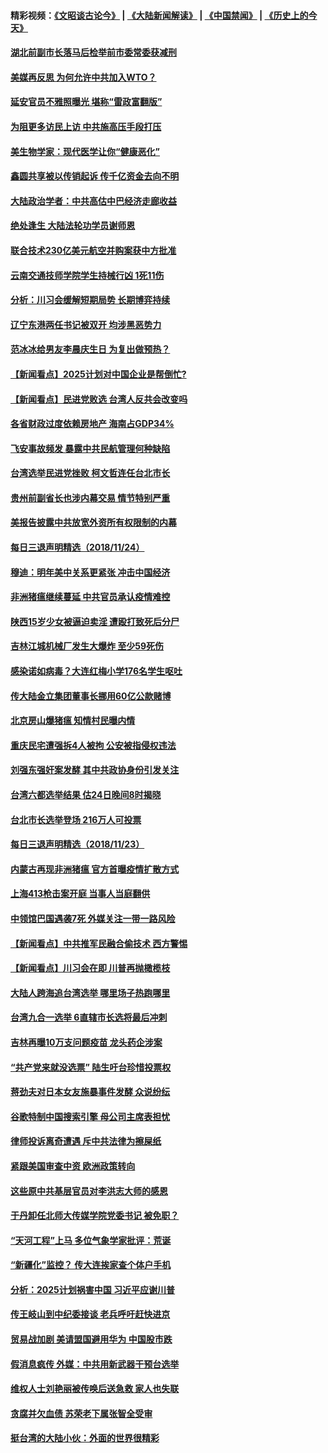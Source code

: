 #### 精彩视频：[《文昭谈古论今》](https://github.com/gfw-breaker/wenzhao/blob/master/README.md?t=11250932) | [《大陆新闻解读》](https://github.com/gfw-breaker/ntdtv-comedy/blob/master/README.md?t=11250932) | [《中国禁闻》](https://github.com/gfw-breaker/ntdtv-news/blob/master/README.md?t=11250932) | [《历史上的今天》](https://github.com/gfw-breaker/today-in-history/blob/master/README.md?t=11250932) 

#### [湖北前副市长落马后检举前市委常委获减刑](../pages/nsc413/n10873174.md?t=11250932) 


#### [美媒再反思 为何允许中共加入WTO？](../pages/nsc413/n10872958.md?t=11250932) 

#### [延安官员不雅照曝光 堪称“雷政富翻版”](../pages/nsc413/n10873008.md?t=11250932) 

#### [为阻更多访民上访 中共施高压手段打压](../pages/nsc413/n10873009.md?t=11250932) 

#### [美生物学家：现代医学让你“健康恶化”](../pages/nsc413/n10872870.md?t=11250932) 

#### [鑫圆共享被以传销起诉 传千亿资金去向不明](../pages/nsc413/n10872665.md?t=11250932) 

#### [大陆政治学者：中共高估中巴经济走廊收益](../pages/nsc413/n10872678.md?t=11250932) 

#### [绝处逢生 大陆法轮功学员谢师恩](../pages/nsc413/n10871086.md?t=11250932) 

#### [联合技术230亿美元航空并购案获中方批准](../pages/nsc413/n10872855.md?t=11250932) 

#### [云南交通技师学院学生持械行凶 1死11伤](../pages/nsc413/n10872827.md?t=11250932) 

#### [分析：川习会缓解短期局势 长期博弈持续](../pages/nsc413/n10872672.md?t=11250932) 

#### [辽宁东港两任书记被双开 均涉黑恶势力](../pages/nsc413/n10872819.md?t=11250932) 

#### [范冰冰给男友李晨庆生日 为复出做预热？](../pages/nsc413/n10872662.md?t=11250932) 

#### [【新闻看点】2025计划对中国企业是帮倒忙?](../pages/nsc413/n10872729.md?t=11250932) 

#### [【新闻看点】民进党败选 台湾人反共会改变吗](../pages/nsc413/n10872735.md?t=11250932) 

#### [各省财政过度依赖房地产 海南占GDP34%](../pages/nsc413/n10872641.md?t=11250932) 

#### [飞安事故频发 暴露中共民航管理何种缺陷](../pages/nsc413/n10872676.md?t=11250932) 

#### [台湾选举民进党挫败 柯文哲连任台北市长](../pages/nsc413/n10872289.md?t=11250932) 

#### [贵州前副省长也涉内幕交易 情节特别严重](../pages/nsc413/n10872532.md?t=11250932) 

#### [美报告披露中共放宽外资所有权限制的内幕](../pages/nsc413/n10872255.md?t=11250932) 

#### [每日三退声明精选（2018/11/24）](../pages/nsc413/n10872568.md?t=11250932) 

#### [穆迪：明年美中关系更紧张 冲击中国经济](../pages/nsc413/n10872456.md?t=11250932) 

#### [非洲猪瘟继续蔓延 中共官员承认疫情难控](../pages/nsc413/n10872241.md?t=11250932) 


#### [陕西15岁少女被逼迫卖淫 遭殴打致死后分尸](../pages/nsc413/n10872175.md?t=11250932) 

#### [吉林江城机械厂发生大爆炸 至少59死伤](../pages/nsc413/n10871802.md?t=11250932) 

#### [感染诺如病毒？大连红梅小学176名学生呕吐](../pages/nsc413/n10871948.md?t=11250932) 

#### [传大陆金立集团董事长挪用60亿公款赌博](../pages/nsc413/n10871976.md?t=11250932) 

#### [北京房山爆猪瘟 知情村民曝内情](../pages/nsc413/n10871111.md?t=11250932) 

#### [重庆民宅遭强拆4人被拘 公安被指侵权违法](../pages/nsc413/n10871088.md?t=11250932) 

#### [刘强东强奸案发酵 其中共政协身份引发关注](../pages/nsc413/n10871497.md?t=11250932) 

#### [台湾六都选举结果 估24日晚间8时揭晓](../pages/nsc413/n10871821.md?t=11250932) 

#### [台北市长选举登场 216万人可投票](../pages/nsc413/n10871798.md?t=11250932) 

#### [每日三退声明精选（2018/11/23）](../pages/nsc413/n10871795.md?t=11250932) 

#### [内蒙古再现非洲猪瘟 官方首曝疫情扩散方式](../pages/nsc413/n10871634.md?t=11250932) 

#### [上海413枪击案开庭 当事人当庭翻供](../pages/nsc413/n10871180.md?t=11250932) 

#### [中领馆巴国遇袭7死 外媒关注一带一路风险](../pages/nsc413/n10871570.md?t=11250932) 

#### [【新闻看点】中共推军民融合偷技术 西方警惕](../pages/nsc413/n10871382.md?t=11250932) 

#### [【新闻看点】川习会在即 川普再抛橄榄枝](../pages/nsc413/n10871248.md?t=11250932) 

#### [大陆人跨海追台湾选举 哪里场子热跑哪里](../pages/nsc413/n10871192.md?t=11250932) 

#### [台湾九合一选举 6直辖市长选将最后冲刺](../pages/nsc413/n10871029.md?t=11250932) 

#### [吉林再曝10万支问题疫苗 龙头药企涉案](../pages/nsc413/n10871413.md?t=11250932) 

#### [“共产党来就没选票” 陆生吁台珍惜投票权](../pages/nsc413/n10870794.md?t=11250932) 

#### [蒋劲夫对日本女友施暴事件发酵 众说纷纭](../pages/nsc413/n10871447.md?t=11250932) 

#### [谷歌特制中国搜索引擎 母公司主席表担忧](../pages/nsc413/n10871238.md?t=11250932) 

#### [律师投诉离奇遭遇 斥中共法律为擦屎纸](../pages/nsc413/n10871141.md?t=11250932) 

#### [紧跟美国审查中资 欧洲政策转向](../pages/nsc413/n10871173.md?t=11250932) 

#### [这些原中共基层官员对李洪志大师的感恩](../pages/nsc413/n10834201.md?t=11250932) 

#### [于丹卸任北师大传媒学院党委书记 被免职？](../pages/nsc413/n10871260.md?t=11250932) 

#### [“天河工程”上马 多位气象学家批评：荒诞](../pages/nsc413/n10871126.md?t=11250932) 

#### [“新疆化”监控？ 传大连挨家查个体户手机](../pages/nsc413/n10871091.md?t=11250932) 

#### [分析：2025计划祸害中国 习近平应谢川普](../pages/nsc413/n10871045.md?t=11250932) 

#### [传王岐山到中纪委接谈 老兵呼吁赶快进京](../pages/nsc413/n10870962.md?t=11250932) 

#### [贸易战加剧 美请盟国避用华为 中国股市跌](../pages/nsc413/n10871064.md?t=11250932) 

#### [假消息疯传 外媒：中共用新武器干预台选举](../pages/nsc413/n10870739.md?t=11250932) 

#### [维权人士刘艳丽被传唤后送急救 家人也失联](../pages/nsc413/n10870935.md?t=11250932) 

#### [贪腐并欠血债 苏荣老下属张智全受审](../pages/nsc413/n10870729.md?t=11250932) 

#### [挺台湾的大陆小伙：外面的世界很精彩](../pages/nsc413/n10870983.md?t=11250932) 


